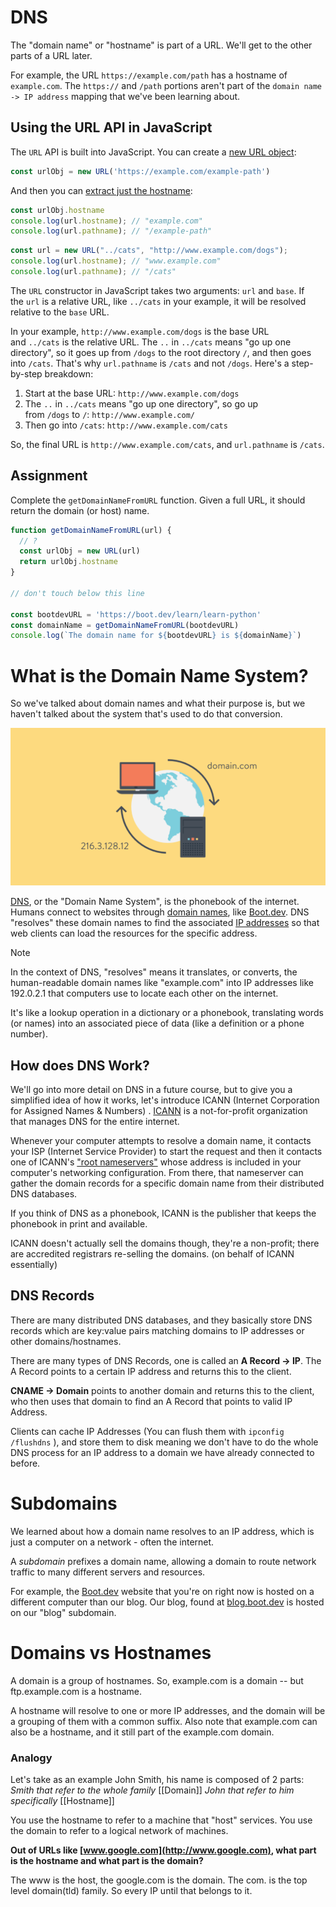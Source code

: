
# DNS

The "domain name" or "hostname" is part of a URL. We'll get to the other parts of a URL later.

For example, the URL `https://example.com/path` has a hostname of `example.com`. The `https://` and `/path` portions aren't part of the `domain name -> IP address` mapping that we've been learning about.

## Using the URL API in JavaScript

The `URL` API is built into JavaScript. You can create a [new URL object](https://developer.mozilla.org/en-US/docs/Web/API/URL/URL):

```js
const urlObj = new URL('https://example.com/example-path')
```

And then you can [extract just the hostname](https://developer.mozilla.org/en-US/docs/Web/API/URL):

```js
const urlObj.hostname
console.log(url.hostname); // "example.com"
console.log(url.pathname); // "/example-path"
```

```js
const url = new URL("../cats", "http://www.example.com/dogs");
console.log(url.hostname); // "www.example.com"
console.log(url.pathname); // "/cats"
```

The `URL` constructor in JavaScript takes two arguments: `url` and `base`. If the `url` is a relative URL, like `../cats` in your example, it will be resolved relative to the `base` URL.

In your example, `http://www.example.com/dogs` is the base URL and `../cats` is the relative URL. The `..` in `../cats` means "go up one directory", so it goes up from `/dogs` to the root directory `/`, and then goes into `/cats`. That's why `url.pathname` is `/cats` and not `/dogs`.
Here's a step-by-step breakdown:

1. Start at the base URL: `http://www.example.com/dogs`
2. The `..` in `../cats` means "go up one directory", so go up from `/dogs` to `/`: `http://www.example.com/`
3. Then go into `/cats`: `http://www.example.com/cats`

So, the final URL is `http://www.example.com/cats`, and `url.pathname` is `/cats`.
## Assignment

Complete the `getDomainNameFromURL` function. Given a full URL, it should return the domain (or host) name.

```js
function getDomainNameFromURL(url) {
  // ?
  const urlObj = new URL(url)
  return urlObj.hostname
}

// don't touch below this line

const bootdevURL = 'https://boot.dev/learn/learn-python'
const domainName = getDomainNameFromURL(bootdevURL)
console.log(`The domain name for ${bootdevURL} is ${domainName}`)
```

# What is the Domain Name System?

So we've talked about domain names and what their purpose is, but we haven't talked about the system that's used to do that conversion.

![](assets/f6b8d2e03d899d69c69320caf0059a7d.png)

[DNS](https://en.wikipedia.org/wiki/Domain_Name_System), or the "Domain Name System", is the phonebook of the internet. Humans connect to websites through [domain names](https://en.wikipedia.org/wiki/Domain_name), like [Boot.dev](https://boot.dev). DNS "resolves" these domain names to find the associated [IP addresses](https://en.wikipedia.org/wiki/Internet_Protocol) so that web clients can load the resources for the specific address.

> [!NOTE]
> In the context of DNS, "resolves" means it translates, or converts, the human-readable domain names like "example.com" into IP addresses like 192.0.2.1 that computers use to locate each other on the internet.
>
>  It's like a lookup operation in a dictionary or a phonebook, translating words (or names) into an associated piece of data (like a definition or a phone number).

## How does DNS Work?

We'll go into more detail on DNS in a future course, but to give you a simplified idea of how it works, let's introduce ICANN (Internet Corporation for Assigned Names & Numbers) . [ICANN](https://www.icann.org/) is a not-for-profit organization that manages DNS for the entire internet.

Whenever your computer attempts to resolve a domain name, it contacts your ISP (Internet Service Provider) to start the request and then it contacts one of ICANN's ["root nameservers"](https://en.wikipedia.org/wiki/Root_name_server) whose address is included in your computer's networking configuration. From there, that nameserver can gather the domain records for a specific domain name from their distributed DNS databases.

If you think of DNS as a phonebook, ICANN is the publisher that keeps the phonebook in print and available.

ICANN doesn't actually sell the domains though, they're a non-profit; there are accredited registrars re-selling the domains. (on behalf of ICANN essentially)

## DNS Records

There are many distributed DNS databases, and they basically store DNS records which are key:value pairs matching domains to IP addresses or other domains/hostnames.

There are many types of DNS Records, one is called an **A Record -> IP**. The A Record points to a certain IP address and returns this to the client.

**CNAME -> Domain** points to another domain and returns this to the client, who then uses that domain to find an A Record that points to valid IP Address.

Clients can cache IP Addresses (You can flush them with `ipconfig /flushdns` ), and store them to disk meaning we don't have to do the whole DNS process for an IP address to a domain we have already connected to before.

# Subdomains

We learned about how a domain name resolves to an IP address, which is just a computer on a network - often the internet.

A _subdomain_ prefixes a domain name, allowing a domain to route network traffic to many different servers and resources.

For example, the [Boot.dev](https://boot.dev) website that you're on right now is hosted on a different computer than our blog. Our blog, found at [blog.boot.dev](https://blog.boot.dev) is hosted on our "blog" subdomain.

# Domains vs Hostnames

A domain is a group of hostnames. So, example.com is a domain -- but ftp.example.com is a hostname.

A hostname will resolve to one or more IP addresses, and the domain will be a grouping of them with a common suffix. Also note that example.com can also be a hostname, and it still part of the example.com domain.
### Analogy

Let's  take as an example John Smith, his name is composed of 2 parts:
*Smith that refer to the whole family* [[Domain]]
*John that refer to him specifically* [[Hostname]]

You use the hostname to refer to a machine that "host" services.
You use the domain to refer to a logical network of machines.

**Out of URLs like [www.google.com](http://www.google.com), what part is the hostname and what part is the domain?**

The www is the host, the google.com is the domain.
The com. is the top level domain(tld) family. So every IP until that belongs to it.
